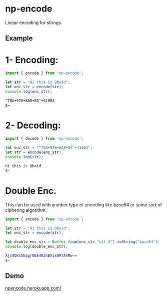 # np-encode
Linear encoding for strings.

## Example
# 1- Encoding:
```js
import { encode } from 'np-encode';

let str = "Hi this is Obaid";
let enc_str = encode(str);
console.log(enc_str);
```
```bash
^78A+978+8A8+8A^+41083
$~
```

# 2- Decoding:
```js
import { decode } from 'np-encode';

let enc_str = "^78A+978+8A8+8A^+41083";
let str = encode(enc_str);
console.log(str);
```
```bash
Hi this is Obaid
$~
```

# Double Enc.
This can be used with another type of encoding like base64 or some sort of ciphering algorithm:

```js
import { encode } from 'np-encode';

let str = "Hi this is Obaid";
let enc_str = encode(str);

let double_enc_str = Buffer.from(enc_str,"utf-8").toString("base64");
console.log(double_enc_str);
```
```bash
Xjc4QSs5NzgrOEE4KzhBXis0MTA4Mw==
$~
```
## Demo
[npencode.herokuapp.com/](https://npencode.herokuapp.com/)
